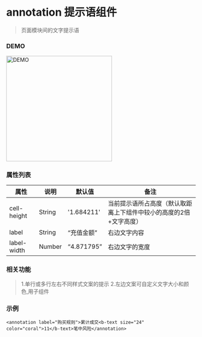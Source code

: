 # annotation 提示语组件
> 页面模块间的文字提示语

### DEMO
<div><img alt="DEMO" src="https://ohc0dpsgs.qnssl.com/lego/images/button.jpeg" width="280.859"/></div>

### 属性列表

属性 | 说明 | 默认值 | 备注 
--- | --- | --- | ---
cell-height | String | '1.684211' | 当前提示语所占高度（默认取距离上下组件中较小的高度的2倍+文字高度）
label  | String | “充值金额” | 右边文字内容
label-width | Number | “4.871795” | 右边文字的宽度


### 相关功能
>  1.单行或多行左右不同样式文案的提示
>  2.左边文案可自定义文字大小和颜色,用子组件<b-text>

### 示例
```
<annotation label="购买规则">累计成交<b-text size="24" color="coral">11</b-text>笔中风险</annotation>
```

### &nbsp;